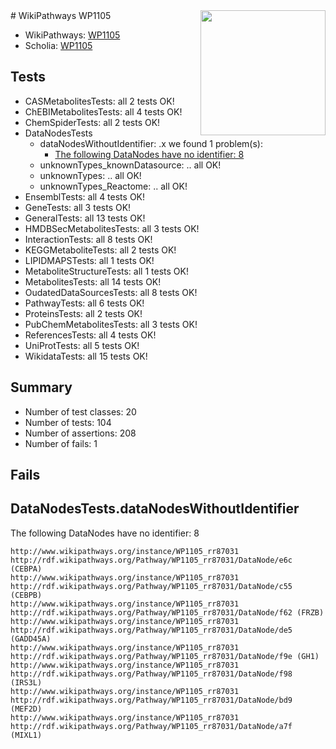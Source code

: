 <img style="float: right; width: 200px" src="https://upload.wikimedia.org/wikipedia/commons/thumb/8/83/Wplogo_with_text_500.png/640px-Wplogo_with_text_500.png" />
# WikiPathways WP1105

* WikiPathways: [WP1105](https://new.wikipathways.org/pathways/WP1105)
* Scholia: [WP1105](https://scholia.toolforge.org/wikipathways/WP1105)
## Tests
* CASMetabolitesTests: all 2 tests OK!
* ChEBIMetabolitesTests: all 4 tests OK!
* ChemSpiderTests: all 2 tests OK!
* DataNodesTests
    * dataNodesWithoutIdentifier: .x we found 1 problem(s):
        * [The following DataNodes have no identifier: 8](#d2d32fa7)
    * unknownTypes_knownDatasource: .. all OK!
    * unknownTypes: .. all OK!
    * unknownTypes_Reactome: .. all OK!
* EnsemblTests: all 4 tests OK!
* GeneTests: all 3 tests OK!
* GeneralTests: all 13 tests OK!
* HMDBSecMetabolitesTests: all 3 tests OK!
* InteractionTests: all 8 tests OK!
* KEGGMetaboliteTests: all 2 tests OK!
* LIPIDMAPSTests: all 1 tests OK!
* MetaboliteStructureTests: all 1 tests OK!
* MetabolitesTests: all 14 tests OK!
* OudatedDataSourcesTests: all 8 tests OK!
* PathwayTests: all 6 tests OK!
* ProteinsTests: all 2 tests OK!
* PubChemMetabolitesTests: all 3 tests OK!
* ReferencesTests: all 4 tests OK!
* UniProtTests: all 5 tests OK!
* WikidataTests: all 15 tests OK!


## Summary

* Number of test classes: 20
* Number of tests: 104
* Number of assertions: 208
* Number of fails: 1

## Fails

<a name="d2d32fa7" />

## DataNodesTests.dataNodesWithoutIdentifier

The following DataNodes have no identifier: 8
```
http://www.wikipathways.org/instance/WP1105_rr87031 http://rdf.wikipathways.org/Pathway/WP1105_rr87031/DataNode/e6c (CEBPA)
http://www.wikipathways.org/instance/WP1105_rr87031 http://rdf.wikipathways.org/Pathway/WP1105_rr87031/DataNode/c55 (CEBPB)
http://www.wikipathways.org/instance/WP1105_rr87031 http://rdf.wikipathways.org/Pathway/WP1105_rr87031/DataNode/f62 (FRZB)
http://www.wikipathways.org/instance/WP1105_rr87031 http://rdf.wikipathways.org/Pathway/WP1105_rr87031/DataNode/de5 (GADD45A)
http://www.wikipathways.org/instance/WP1105_rr87031 http://rdf.wikipathways.org/Pathway/WP1105_rr87031/DataNode/f9e (GH1)
http://www.wikipathways.org/instance/WP1105_rr87031 http://rdf.wikipathways.org/Pathway/WP1105_rr87031/DataNode/f98 (IRS3L)
http://www.wikipathways.org/instance/WP1105_rr87031 http://rdf.wikipathways.org/Pathway/WP1105_rr87031/DataNode/bd9 (MEF2D)
http://www.wikipathways.org/instance/WP1105_rr87031 http://rdf.wikipathways.org/Pathway/WP1105_rr87031/DataNode/a7f (MIXL1)
```

